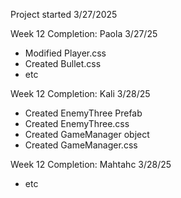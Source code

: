 Project started 3/27/2025

Week 12 Completion:
  Paola 3/27/25
- Modified Player.css
- Created Bullet.css
- etc

Week 12 Completion:
   Kali 3/28/25
- Created EnemyThree Prefab
- Created EnemyThree.css
- Created GameManager object
- Created GameManager.css

Week 12 Completion:
  Mahtahc 3/28/25
- etc
